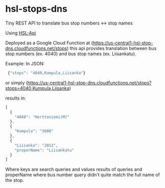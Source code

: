 # hsl-stops-dns
Tiny REST API to translate bus stop numbers &lt;-> stop names

Using [HSL-Api](https://digitransit.fi/en/developers/)

Deployed as a Google Cloud Function at (https://us-central1-hsl-stop-dns.cloudfunctions.net/stops) this api provides translation between bus stop numbers (ex. 4040) and bus stop names (ex. Liisankatu).

Example:
In JSON:
```javascript
 {"stops": "4040,Kumpula,Liisanka"}
```
or simply
(https://us-central1-hsl-stop-dns.cloudfunctions.net/stops?stops=4040,Kumpula,Liisanka)

results in:

```javascript
[
  {
    "4040": "Herttoniemi(M)"
  },
  {
    "Kumpula": "3080"
  },
  {
    "Liisanka": "2012",
    "properName": "Liisankatu"
  }
]
```
Where keys are search queries and values results of queries and properName where bus number query didn't quite match the full name of the stop.

